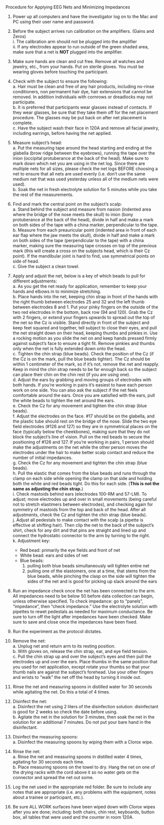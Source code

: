 Procedure for Applying EEG Nets and Minimizing Impedances

1.	Power up all computers and have the investigator log on to the Mac and PC using their user name and password.

2.	Before the subject arrives run calibration on the amplifiers. (Gains and Zeros)  
  i. The calibration arm should not be plugged into the amplifier	
  ii. If any electrodes appear to run outside of the green shaded area, make sure that a net is **NOT** plugged into the amplifier.  

3.	Make sure hands are clean and cut free.  Remove all watches and jewelry, etc., from your hands. Put on sterile gloves.  You must be wearing gloves before touching the participant.

4.	Check with the subject to ensure the following:  
  a.  Hair must be clean and free of any hair products, including no-rinse conditioners, non permanent hair dye, hair extensions that cannot be removed.  In addition individuals with cornrows or dreadlocks may not participate.  
  b.  It is preferred that participants wear glasses instead of contacts.  If they wear glasses, be sure that they take them off for the net placement procedure.  The glasses may be put back on after net placement is complete.  
  c.  Have the subject wash their face in 120A and remove all facial jewelry, including earrings, before having the net applied.  

5.	Measure subject’s head:  
  a.	Put the measuring tape around the head starting and ending at the glabella (brow ridge between the eyebrows), running the tape over the inion (occipital protuberance at the back of the head).  Make sure to mark down which net you are using in the net log. Since there are multiple nets for all sizes, please check the net logs BEFORE choosing a net to ensure that all nets are used evenly (i.e. don’t use the same medium net that was used yesterday unless all of the medium nets were used).  
  b.	Soak the net in fresh electrolyte solution for 5 minutes while you take the rest of the measurements.  

6.	Find and mark the central point on the subject’s scalp:  
  a.	Stand behind the subject and measure from nasion (indented area where the bridge of the nose meets the skull) to inion (bony protuberance at the back of the head), divide in half and make a mark on both sides of the tape with a china marker, perpendicular to the tape.  
  b.	Measure from each preauricular point (indented area in front of each ear flap where the jaw meets the skull), divide in half and make a mark on both sides of the tape (perpendicular to the tape) with a china marker, making sure the measuring tape crosses on top of the previous mark (this will create a cross on the subjects head, which is their Cz point). If the mandibular joint is hard to find, use symmetrical points on side of head.  
  c.	Give the subject a clean towel.  

7.	Apply and adjust the net, below is a key of which beads to pull for different adjustments:  
  a.	As you get the net ready for application, remember to keep your hands and elbows in to minimize stretching.  
  b.	Place hands into the net, keeping chin strap in front of the hands with the right thumb between electrodes 25 and 32 and the left thumb between electrodes 8 and 1. Put your pinky fingers on the outside of the two red electrodes in the bottom, back row (94 and 120). Grab the Cz with 2 fingers, or extend your fingers upwards to spread out the top of the net so the Cz is visible. Stand directly in front of the subject and keep feet squared and together, tell subject to close their eyes, and pull the net straight down on their head, keeping thumbs and pinkies in.  Use a rocking motion as you slide the net on and keep hands pressed firmly against subject’s face to ensure a tight fit. Remove pinkies and thumbs only when the net is fully extended down onto the head.  
  c.	Tighten the chin strap (blue beads). Check the position of the Cz (if the Cz is on the mark, pull the blue beads tighter). The Cz should be within 1 centimeter of the mark, so if it’s not, remove the net and reapply. Keep in mind the chin strap needs to be far enough back so the subject can place their chin on the chin rest (if you are using one).  
  d.	Adjust the ears by grabbing and moving groups of electrodes with both hands. If you’re working in pairs it’s easiest to have each person work on one side. You can also ask the subject if the net feels comfortable around the ears. Once you are satisfied with the ears, pull the white beads to tighten the net around the ears.  
  e.	Check the Cz for any movement and tighten the chin strap (blue beads).  
  f.	Adjust the electrodes on the face. #17 should be on the glabella, and the plastic tube should rest on the bridge of the nose. Slide the two eye field electrodes (#126 and 127) so they are in symmetrical places on the face (typically below the cheekbones), making sure that they do not block the subject’s line of vision. Pull on the red beads to secure the positioning of #126 and 127.  If you’re working in pairs, 1 person should make the adjustments on the net while the other person moves the electrodes under the hair to make better scalp contact and reduce the number of initial impedances.  
  g.	Check the Cz for any movement and tighten the chin strap (blue beads).  
  h.	Pull the elastic that comes from the blue beads and runs through the clamp on each side while opening the clamp on that side and holding both the white and red beads tight. Do this for each side. (**This is not the same as adjusting the chin strap.**)  
  i.	Check mastoids behind ears (electrodes 100-RM and 57-LM).  To adjust; move electrodes up and over in small movements (being careful not to stretch elastimers between electrodes), and checking again for symmetry of mastoids from the top and back of the head.  After all adjustments, check the Cz and tighten the chin strap (blue beads).  
  j.	Adjust all pedestals to make contact with the scalp (a pipette is effective at shifting hair). Then clip the net to the back of the subject’s shirt, check for any dirt and that pins are straight and lined up and connect the hydrostatic connector to the arm by turning to the right.   
  k.	Adjustment key:  
    - Red bead: primarily the eye fields and front of net  
    - White bead: ears and sides of net  
    - Blue beads: 
      1.	pulling both blue beads simultaneously will tighten entire net  
      2.	pulling one of the elastomers, one at a time, that stems from the blue beads, while pinching the clasp on the side will tighten the sides of the net and is good for picking up slack around the ears  

8.	Run an impedance check once the net has been connected to the arm.  All impedances need to be below 50 before data collection can begin, unless otherwise specified.  To check impedance: go to “panels”, “impedance”, then “check impedance.”  Use the electrolyte solution with pipettes to rewet pedestals as needed for maximum conductance. Be sure to turn off the light after impedances have been checked.  Make sure to save and close once the impedances have been fixed.  

9.	Run the experiment as the protocol dictates. 

10.	Remove the net:  
  a.	Unplug net and return arm to its resting position.  
  b.	With gloves on, release the chin strap, ear, and eye field tension.  
  c.	Pull the chin strap up and over the subject’s eyes and then pull the electrodes up and over the ears. Place thumbs in the same position that you used for net application, except rotate your thumbs so that your thumb nails are against the subject’s forehead. Use your other fingers and wrists to “walk” the net off the head by turning it inside out.  

11.	Rinse the net and measuring spoons in distilled water for 30 seconds while agitating the net. Do this a total of 4 times.  
12.	Disinfect the net:  
  a.	Disinfect the net using 2 liters of the disinfection solution:  disinfectant is good for 2 weeks so check the date before using.  
  b.	Agitate the net in the solution for 3 minutes, then soak the net in the solution for an additional 7 minutes.  Do not put your bare hand in the disinfectant.  

13.	Disinfect the measuring spoons:  
  a.	Disinfect the measuring spoons by wiping them with a Clorox wipe.  

14.	Rinse the net:  
  a.	Rinse the net and measuring spoons in distilled water 4 times, agitating for 30 seconds each time.  
  b.	Place measuring spoons on the towel to dry. Hang the net on one of the drying racks with the cord above it so no water gets on the connector and spread the net out some.  

15.	Log the net used in the appropriate red folder. Be sure to include any notes that are appropriate (i.e. any problems with the equipment, notes about a trainee or participant, etc.).  

16.	Be sure ALL WORK surfaces have been wiped down with Clorox wipes after you are done; including: both chairs, chin rest, keyboards, button box, all tables that were used and the counter in room 120A.  

